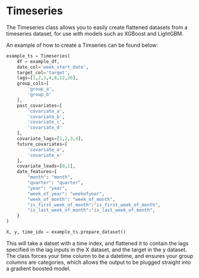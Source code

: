 # Timeseries

The Timeseries class allows you to easily create flattened datasets from a timeseries dataset, for use with models such as XGBoost and LightGBM.

An example of how to create a Timseries can be found below:

```python
example_ts = Timeseries(
    df = example_df,
    date_col='week_start_date',
    target_col='target',
    lags=[1,2,3,4,8,12,26],
    group_cols=[
        'group_a',
        'group_b'
    ],
    past_covariates=[
        'covariate_a',
        'covariate_b',
        'covariate_c',
        'covariate_d'
    ],
    covariate_lags=[1,2,3,4],
    future_covariates=[
        'covariate_a',
        'covariate_e'
    ],
    covariate_leads=[0,1],
    date_features={
        "month": "month",
        "quarter": "quarter",
        "year": "year",
        "week_of_year": "weekofyear",
        "week_of_month": "week_of_month",
        "is_first_week_of_month":"is_first_week_of_month",
        "is_last_week_of_month":"is_last_week_of_month",
    }
)

X, y, time_idx = example_ts.prepare_dataset()
```

This will take a datset with a time index, and flattened it to contain the lags specified in the lag inputs in the X dataset, and the target in the y dataset. The class forces your time column to be a datetime, and ensures your group columns are categories, which allows the output to be plugged straight into a gradient boosted model.
